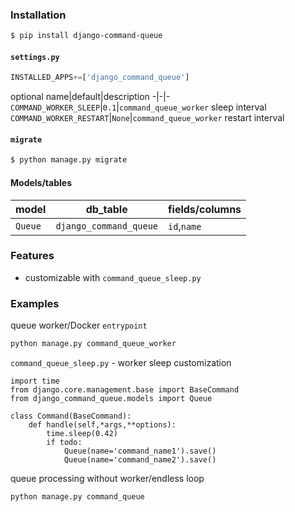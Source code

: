 ### Installation
```bash
$ pip install django-command-queue
```

#### `settings.py`
```python
INSTALLED_APPS+=['django_command_queue']
```

optional
name|default|description
-|-|-
`COMMAND_WORKER_SLEEP`|`0.1`|`command_queue_worker` sleep interval
`COMMAND_WORKER_RESTART`|`None`|`command_queue_worker` restart interval

#### `migrate`
```bash
$ python manage.py migrate
```

#### Models/tables
model|db_table|fields/columns
-|-|-
`Queue`|`django_command_queue`|`id`,`name`
### Features
+   customizable with `command_queue_sleep.py`

### Examples
queue worker/Docker `entrypoint`
```bash
python manage.py command_queue_worker
```

`command_queue_sleep.py` - worker sleep customization
```
import time
from django.core.management.base import BaseCommand
from django_command_queue.models import Queue

class Command(BaseCommand):
    def handle(self,*args,**options):
        time.sleep(0.42)
        if todo:
            Queue(name='command_name1').save()
            Queue(name='command_name2').save()
```

queue processing without worker/endless loop
```bash
python manage.py command_queue
```

